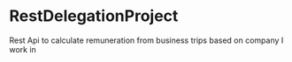 # RestDelegationProject
Rest Api to calculate remuneration from business trips based on company I work in
